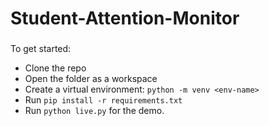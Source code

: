 # Student-Attention-Monitor

###
To get started:
- Clone the repo
- Open the folder as a workspace
- Create a virtual environment: ```python -m venv <env-name>```
- Run ```pip install -r requirements.txt```
- Run ```python live.py``` for the demo.
